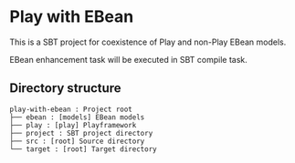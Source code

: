 Play with EBean
===============

This is a SBT project for coexistence of Play and non-Play EBean models.

EBean enhancement task will be executed in SBT compile task.

Directory structure
--------------------

```
play-with-ebean : Project root
├── ebean : [models] EBean models
├── play : [play] Playframework
├── project : SBT project directory
├── src : [root] Source directory
└── target : [root] Target directory
```  

